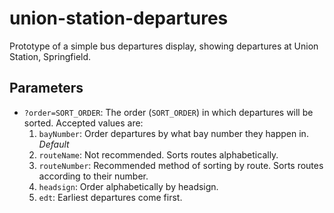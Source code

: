 # union-station-departures

Prototype of a simple bus departures display, showing departures at Union Station, Springfield.

## Parameters

+ `?order=SORT_ORDER`: The order (`SORT_ORDER`) in which departures will be sorted.
   Accepted values are:
   1. `bayNumber`: Order departures by what bay number they happen in. *Default*
   1. `routeName`: Not recommended. Sorts routes alphabetically.
   1. `routeNumber`: Recommended method of sorting by route. Sorts routes according to their number.
   1. `headsign`: Order alphabetically by headsign.
   1. `edt`: Earliest departures come first.
